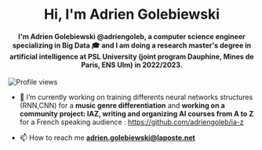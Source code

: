 <h1 align="center">Hi, I'm Adrien Golebiewski</h1>
<h4 align="center">I'm Adrien Golebiewski @adriengoleb, a computer science engineer specializing in Big Data 🎓 and I am doing a research master's degree in artificial intelligence at PSL University (joint program Dauphine, Mines de Paris, ENS Ulm) in 2022/2023.</h4>

![Profile views](https://gpvc.arturio.dev/adriengoleb)



- 🔭 I’m currently working on training differents neural networks structures (RNN,CNN) for a **music genre differentiation** and **working on a community project: IAZ, writing and organizing AI courses from A to Z** for a French speaking audience : https://github.com/adriengoleb/ia-z

- 📫 How to reach me **adrien.golebiewski@laposte.net**
